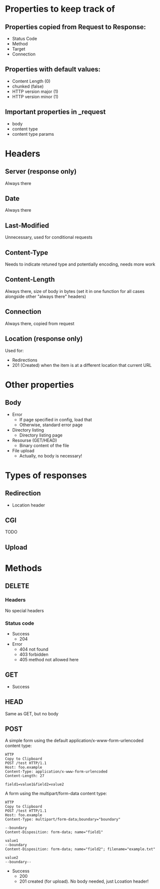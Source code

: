 # Properties to keep track of

## Properties copied from Request to Response:
- Status Code
- Method
- Target
- Connection

## Properties with default values:
- Content Length (0)
- chunked (false)
- HTTP version major (1)
- HTTP version minor (1)

## Important properties in _request
- body
- content type
- content type params

# Headers

## Server (response only)
Always there

## Date
Always there

## Last-Modified
Unnecessary, used for conditional requests

## Content-Type
Needs to indicate retuned type and potentially encoding, needs more work

## Content-Length
Always there, size of body in bytes (set it in one function for all cases alongside other "always there" headers)

## Connection
Always there, copied from request

## Location (response only)
Used for:
- Redirections
- 201 (Created) when the item is at a different location that current URL



# Other properties

## Body
- Error
	- If page specified in config, load that
	- Otherwise, standard error page
- Directory listing
	- Directory listing page
- Resourse (GET/HEAD)
	- Binary content of the file
- File upload
	- Actually, no body is necessary!

# Types of responses

## Redirection

- Location header


## CGI
TODO

## Upload


##


# Methods

## DELETE

### Headers
No special headers

### Status code
- Success
	- 204
- Error
	- 404 not found
	- 403 forbidden
	- 405 method not allowed here

## GET
- Success

## HEAD
Same as GET, but no body

## POST

A simple form using the default application/x-www-form-urlencoded content type:

```
HTTP
Copy to Clipboard
POST /test HTTP/1.1
Host: foo.example
Content-Type: application/x-www-form-urlencoded
Content-Length: 27

field1=value1&field2=value2
```

A form using the multipart/form-data content type:

```
HTTP
Copy to Clipboard
POST /test HTTP/1.1
Host: foo.example
Content-Type: multipart/form-data;boundary="boundary"

--boundary
Content-Disposition: form-data; name="field1"

value1
--boundary
Content-Disposition: form-data; name="field2"; filename="example.txt"

value2
--boundary--
```

- Success
	- 200
	- 201 created (for upload). No body needed, just Lcoation header!

